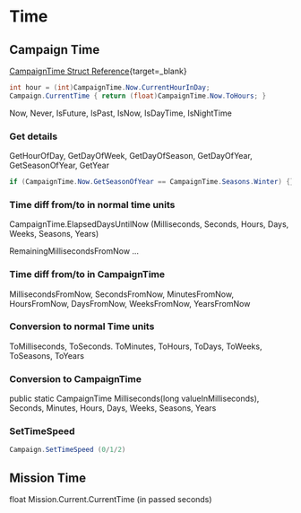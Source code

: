 # Time

## Campaign Time

[CampaignTime Struct Reference](https://apidoc.bannerlord.com/v/1.1.0/struct_tale_worlds_1_1_campaign_system_1_1_campaign_time.html){target=_blank}


``` cs
int hour = (int)CampaignTime.Now.CurrentHourInDay;
Campaign.CurrentTime { return (float)CampaignTime.Now.ToHours; }
```

Now, Never, IsFuture, IsPast, IsNow, IsDayTime, IsNightTime


### Get details

GetHourOfDay, GetDayOfWeek, GetDayOfSeason, GetDayOfYear, GetSeasonOfYear, GetYear

```cs
if (CampaignTime.Now.GetSeasonOfYear == CampaignTime.Seasons.Winter) {}
```


### Time diff from/to in normal time units

CampaignTime.ElapsedDaysUntilNow (Milliseconds, Seconds, Hours, Days, Weeks, Seasons, Years)

RemainingMillisecondsFromNow ...



### Time diff from/to in CampaignTime

MillisecondsFromNow, SecondsFromNow, MinutesFromNow, HoursFromNow, DaysFromNow, WeeksFromNow, YearsFromNow



### Conversion to normal Time units

ToMilliseconds, ToSeconds. ToMinutes, ToHours, ToDays, ToWeeks, ToSeasons, ToYears



### Conversion to CampaignTime

public static CampaignTime Milliseconds(long valueInMilliseconds), Seconds, Minutes, Hours, Days, Weeks, Seasons, Years

### SetTimeSpeed

``` cs
Campaign.SetTimeSpeed (0/1/2)
```

## Mission Time

float Mission.Current.CurrentTime (in passed seconds)
